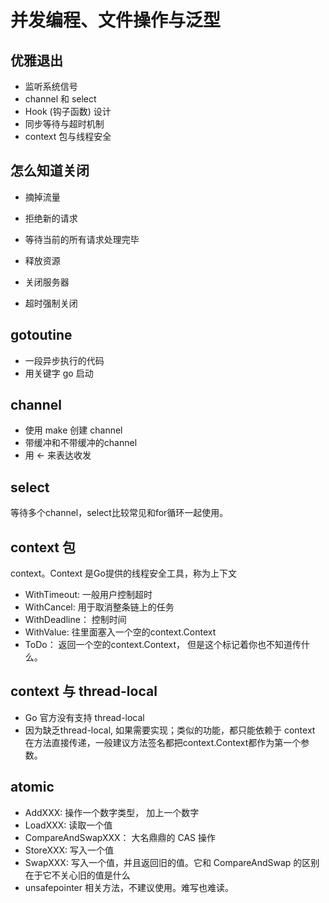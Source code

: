 # 并发编程、文件操作与泛型

## 优雅退出

- 监听系统信号
- channel 和 select
- Hook (钩子函数) 设计
- 同步等待与超时机制
- context 包与线程安全

## 怎么知道关闭

- 摘掉流量

- 拒绝新的请求
- 等待当前的所有请求处理完毕
- 释放资源
- 关闭服务器
- 超时强制关闭

## gotoutine

- 一段异步执行的代码
- 用关键字 go 启动

##  channel

- 使用 make 创建 channel
- 带缓冲和不带缓冲的channel
- 用 <- 来表达收发

## select

等待多个channel，select比较常见和for循环一起使用。

## context 包

context。Context 是Go提供的线程安全工具，称为上下文

- WithTimeout: 一般用户控制超时
- WithCancel: 用于取消整条链上的任务
- WithDeadline： 控制时间
- WithValue: 往里面塞入一个空的context.Context
- ToDo： 返回一个空的context.Context， 但是这个标记着你也不知道传什么。 

## context 与 thread-local

- Go 官方没有支持 thread-local
- 因为缺乏thread-local, 如果需要实现；类似的功能，都只能依赖于 context 在方法直接传递，一般建议方法签名都把context.Context都作为第一个参数。

## atomic

- AddXXX: 操作一个数字类型， 加上一个数字
- LoadXXX: 读取一个值
- CompareAndSwapXXX： 大名鼎鼎的 CAS 操作
- StoreXXX: 写入一个值
- SwapXXX: 写入一个值，并且返回旧的值。它和 CompareAndSwap 的区别在于它不关心旧的值是什么
- unsafepointer 相关方法，不建议使用。难写也难读。